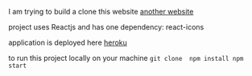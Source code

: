 I am trying to build a clone this website [another website](http://vestaelectric.uz/en.html)

project uses Reactjs and has one dependency: react-icons

application is deployed here [heroku](#)

to run this project locally on your machine
`git clone 
npm install
npm start`
